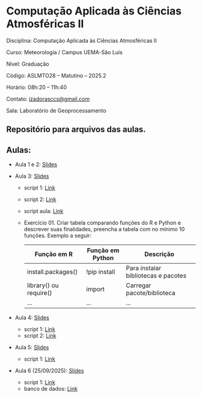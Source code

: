 # Computação Aplicada às Ciências Atmosféricas II

Disciplina: Computação Aplicada às Ciências Atmosféricas II

Curso: Meteorologia / Campus UEMA-São Luís

Nível: Graduação

Código: ASLMTO28 – Matutino – 2025.2

Horário: 08h:20 – 11h:40

Contato: izadorasccs@gmail.com

Sala: Laboratório de Geoprocessamento

## Repositório para arquivos das aulas.

## Aulas:

- Aula 1 e 2: [Slides](https://www.canva.com/design/DAGxTTODSqc/aGIlhRbwdChXHj7bEG4ENA/edit?utm_content=DAGxTTODSqc&utm_campaign=designshare&utm_medium=link2&utm_source=sharebutton)
  
- Aula 3: [Slides](https://www.canva.com/design/DAGx5OlLA4Q/0Kxv2tpORRU3cl5zWUpkEw/edit?utm_content=DAGx5OlLA4Q&utm_campaign=designshare&utm_medium=link2&utm_source=sharebutton)
  - script 1: [Link](https://colab.research.google.com/drive/15cfirlhO5UW0CxAsqpm7ytFA5b_1zrCE?usp=sharing)
  - script 2: [Link](https://colab.research.google.com/drive/1RUNdt1Uz1DaS7axaTXi6pHOtajBrpORu?usp=sharing)
  - script aula: [Link](https://colab.research.google.com/drive/1kkeLeGZ8HUBTDSBQE5zkYp8hvzFN19OB?usp=sharing)
  - Exercício 01. Criar tabela comparando funções do R e Python e descrever suas finalidades, preencha a tabela com no mínimo 10 funções. Exemplo a seguir:
    
    | Função em R | Função em Python | Descrição |
    |----------|----------|----------|
    | install.packages()  | !pip install | Para instalar bibliotecas e pacotes  |
    | library() ou require() | import | Carregar pacote/biblioteca  |
    | ... | ...  | ...  |

- Aula 4: [Slides](https://www.canva.com/design/DAGybKOdirs/KVeNjFiKTQHIHoD7f4sCqw/edit?utm_content=DAGybKOdirs&utm_campaign=designshare&utm_medium=link2&utm_source=sharebutton)
  - script 1: [Link](https://colab.research.google.com/drive/1rnekn1AqUCjKbyPWafpU0rRqkxuMeogp?usp=sharing)
  - script 2: [Link](https://colab.research.google.com/drive/1IsDoxqp2n2G3N4q6_mX1f_Tdl9a9qWsf?usp=sharing)
  
- Aula 5: [Slides](https://www.canva.com/design/DAGylq2NnnA/fs5hEFVoKAMhJoN9hlp8kQ/edit?utm_content=DAGylq2NnnA&utm_campaign=designshare&utm_medium=link2&utm_source=sharebutton)
  - script 1: [Link](https://colab.research.google.com/drive/1ccblAt9Olj0xULLg3-wGEX5khgCO3RfN?usp=sharing)

- Aula 6 (25/09/2025): [Slides](https://www.canva.com/design/DAGz5IYct7w/dSY4stY7E7jQtGz1Sf8l8Q/edit?utm_content=DAGz5IYct7w&utm_campaign=designshare&utm_medium=link2&utm_source=sharebutton)
  - script 1: [Link](https://colab.research.google.com/drive/1D9XOgHiIohnoHygi9xHu4UA2KZgcCl8F?usp=sharing)
  - banco de dados: [Link](https://drive.google.com/drive/folders/1IqfCiKMwfmRkoxSg6BrZ38M3p2LrKusn?usp=sharing)   
